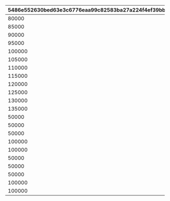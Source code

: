 |5486e552630bed63e3c6776eaa99c82583ba27a224f4ef39bbca7e44f3a2ffc1|d2ba6d687f89f288af24cfea0bab946e4575b796bf91ec760f4ca54e4f9a44b6|5942af488b32ee5ffde443f456d324af1e6d6e74b42bb8da127f21d2f5772c83|954f2e1e7077041609d6e20e54d921c61473dfebb9b1bb3411cc66d53136d0ca|62ba6a5f2d84b31182234e4626a2d7e594bcf58540d915d14b6dcb79698ccab6|b2ccb4dbefd5ac19d3c91def5bbbc764b012982a138c5736683ee7cf05a18699|a018f68627ee100c5951c54c84ef16bcb4a56fef0232d8c69f6e8fe1335a6d86|7d3e621a4d980736a6b50a730bd380c2492921367bdabf99fa51c646956c1598|f8564cc3fff337d6d13fc0659248910381abc37f11cd1d72a8e089c7ab3134f6|05c6d7adde95f42f0ca20a8e0685a2e226ac6f696a004178db5f42ced65831ac|faa1a0e12decc737787a1929297a12844691c1bd156f90297c3d95fecfb169cb|32a7d243addad4e59590422c8a2cdcb6c5727b76dcd977a01f223b76cfa9430f|f6ed721b5d2d2da7f171463f5f0a344636d9427c7849c8d9eb4afdcb413cfb1e|ccd48a7ad33dd87da58dfb7c5c08e202d47d062722ed73b4ec1922d863f2c168|f5ec7fd4f0208e32b3773bdeaa5ea516f518d92adee40615e1107713f07127af|1f353c21ff4b89410439fecac3d188f66a3893a3dcbf8ee4c753731b806ec7fd|
| --- | --- | --- | --- | --- | --- | --- | --- | --- | --- | --- | --- | --- | --- | --- | --- |
|80000|275000001|0|0|0|0|0|2|0|0|26202|0|0|0|0|0|
|85000|275000002|0|0|0|0|0|2|0|0|26202|0|0|0|0|0|
|90000|275000003|0|0|0|0|0|2|0|0|26202|0|0|0|0|0|
|95000|275000004|0|0|0|0|0|2|0|0|26202|0|0|0|0|0|
|100000|275000005|0|0|0|0|0|2|0|0|26202|0|0|0|0|0|
|105000|275000006|0|0|0|0|0|2|0|0|26202|0|0|0|0|0|
|110000|275000007|0|0|0|0|0|2|0|0|26202|0|0|0|0|0|
|115000|275000008|0|0|0|0|0|2|0|0|26202|0|0|0|0|0|
|120000|275000009|0|0|0|0|0|2|0|0|26202|0|0|0|0|0|
|125000|275000010|0|0|0|0|0|2|0|0|26202|0|0|0|0|0|
|130000|275000011|0|0|0|0|0|2|0|0|26202|0|0|0|0|0|
|135000|275000012|0|0|0|0|0|2|0|0|26202|0|0|0|0|0|
|50000|276010001|4109501|90013|0|0|400|2|1|2|26202|0|0|0|18|0|
|50000|276010002|0|90013|0|0|425|2|0|2|26202|0|0|0|0|0|
|50000|276010003|0|90013|0|0|450|2|0|2|26202|0|0|0|0|0|
|100000|276010004|0|90013|0|0|475|2|0|2|26202|0|0|0|0|0|
|100000|276010005|26203|90013|0|0|500|2|1|2|26202|0|0|0|2|0|
|50000|276020001|4101501|90013|0|0|400|2|1|2|26202|0|0|0|18|0|
|50000|276020002|0|90013|0|0|425|2|0|2|26202|0|0|0|0|0|
|50000|276020003|0|90013|0|0|450|2|0|2|26202|0|0|0|0|0|
|100000|276020004|0|90013|0|0|475|2|0|2|26202|0|0|0|0|0|
|100000|276020005|26203|90013|0|0|500|2|1|2|26202|0|0|0|2|0|